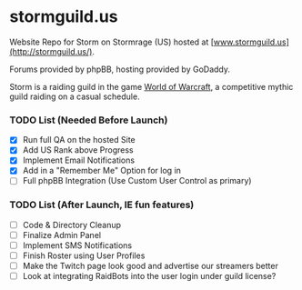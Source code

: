 stormguild.us
=====
Website Repo for Storm on Stormrage (US) hosted at [www.stormguild.us](http://stormguild.us/).

Forums provided by phpBB, hosting provided by GoDaddy.

Storm is a raiding guild in the game [World of Warcraft](http://www.worldofwarcraft.com/), a competitive mythic guild raiding on a casual schedule.

### TODO List (Needed Before Launch)
+ [x] Run full QA on the hosted Site
+ [X] Add US Rank above Progress
+ [X] Implement Email Notifications
+ [X] Add in a "Remember Me" Option for log in
+ [ ] Full phpBB Integration (Use Custom User Control as primary)

### TODO List (After Launch, IE fun features)
+ [ ] Code & Directory Cleanup
+ [ ] Finalize Admin Panel
+ [ ] Implement SMS Notifications
+ [ ] Finish Roster using User Profiles
+ [ ] Make the Twitch page look good and advertise our streamers better
+ [ ] Look at integrating RaidBots into the user login under guild license?
